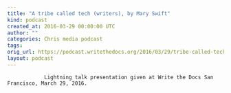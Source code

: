 ```yaml
---
title: "A tribe called tech (writers), by Mary Swift"
kind: podcast
created_at: 2016-03-29 00:00:00 UTC
author: ""
categories: Chris media podcast
tags: 
orig_url: https://podcast.writethedocs.org/2016/03/29/tribe-called-tech-writers-mary-swift/
layout: podcast
---
```


                Lightning talk presentation given at Write the Docs San Francisco, March 29, 2016.
            